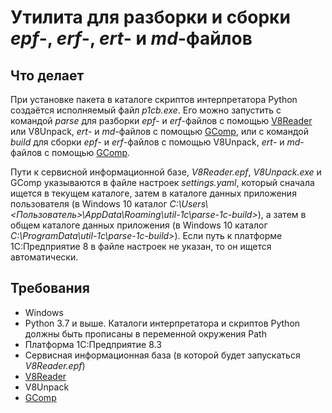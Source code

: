 Утилита для разборки и сборки *epf*-, *erf*-, *ert*- и *md*-файлов
===

Что делает
---

При установке пакета в каталоге скриптов интерпретатора Python создаётся исполняемый файл *p1cb.exe*. Его можно 
запустить с командой *parse* для разборки *epf*- и *erf*-файлов с помощью [V8Reader][1] или V8Unpack, *ert*- и 
*md*-файлов с помощью [GComp][2], или с командой *build* для сборки *epf*- и *erf*-файлов с помощью V8Unpack, *ert*- и 
*md*-файлов с помощью [GComp][2].

Пути к сервисной информационной базе, *V8Reader.epf*, *V8Unpack.exe* и GComp указываются в файле настроек 
*settings.yaml*, который сначала ищется в текущем каталоге, затем в каталоге данных приложения пользователя 
(в Windows 10 каталог *C:\Users\\<Пользователь>\AppData\Roaming\util-1c\parse-1c-build\>*), а затем в общем каталоге 
данных приложения (в Windows 10 каталог *C:\ProgramData\util-1c\parse-1c-build\>*). Если путь к платформе 
1С:Предприятие 8 в файле настроек не указан, то он ищется автоматически.

Требования
---

- Windows
- Python 3.7 и выше. Каталоги интерпретатора и скриптов Python должны быть прописаны в переменной окружения Path
- Платформа 1С:Предприятие 8.3
- Сервисная информационная база (в которой будет запускаться *V8Reader.epf*)
- [V8Reader][1]
- V8Unpack
- [GComp][2]

[1]: https://github.com/xDrivenDevelopment/v8Reader
[2]: http://1c.alterplast.ru/gcomp/
